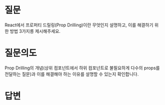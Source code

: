 # 질문
React에서 프로퍼티 드릴링(Prop Drilling)이란 무엇인지 설명하고, 이를 해결하기 위한 방법 3가지릉 제시해주세요.

# 질문의도
Prop Drilling의 개념(상위 컴포넌트에서 하위 컴포넌트로 불필요하게 다수의 props를 전달하는 질문)과 이를 해결해야 하는 이유를 설명할 수 있는지 확인합니다.

# 답변
